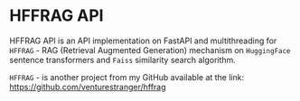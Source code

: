 # HFFRAG API
HFFRAG API is an API implementation on FastAPI and multithreading for `HFFRAG` - RAG (Retrieval Augmented Generation) mechanism on `HuggingFace` sentence transformers and `Faiss` similarity search algorithm. 

`HFFRAG` - is another project from my GitHub available at the link: https://github.com/venturestranger/hffrag

